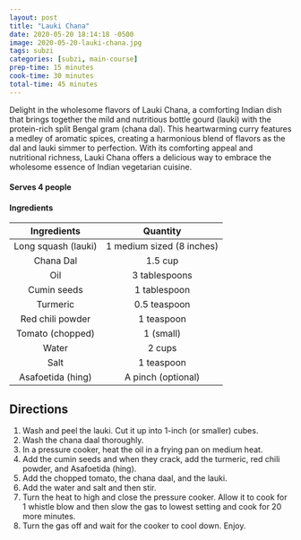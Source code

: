 ```yaml
---
layout: post
title: "Lauki Chana"
date: 2020-05-20 18:14:18 -0500
image: 2020-05-20-lauki-chana.jpg
tags: subzi
categories: [subzi, main-course]
prep-time: 15 minutes
cook-time: 30 minutes
total-time: 45 minutes
---
```


Delight in the wholesome flavors of Lauki Chana, a comforting Indian dish that brings together the mild and nutritious bottle gourd (lauki) with the protein-rich split Bengal gram (chana dal). This heartwarming curry features a medley of aromatic spices, creating a harmonious blend of flavors as the dal and lauki simmer to perfection. With its comforting appeal and nutritional richness, Lauki Chana offers a delicious way to embrace the wholesome essence of Indian vegetarian cuisine.

#### Serves 4 people

#### Ingredients

|     Ingredients     |          Quantity         |
|:-------------------:|:-------------------------:|
| Long squash (lauki) | 1 medium sized (8 inches) |
|      Chana Dal      |          1.5 cup          |
|         Oil         |       3 tablespoons       |
|     Cumin seeds     |        1 tablespoon       |
|       Turmeric      |        0.5 teaspoon       |
|   Red chili powder  |         1 teaspoon        |
|   Tomato (chopped)  |         1 (small)         |
|        Water        |           2 cups          |
|         Salt        |         1 teaspoon        |
|  Asafoetida (hing)  |     A pinch (optional)    |

## Directions

1. Wash and peel the lauki. Cut it up into 1-inch (or smaller) cubes.
2. Wash the chana daal thoroughly.
3. In a pressure cooker, heat the oil in a frying pan on medium heat.
4. Add the cumin seeds and when they crack, add the turmeric, red chili powder, and Asafoetida (hing).
5. Add the chopped tomato, the chana daal, and the lauki.
6. Add the water and salt and then stir.
7. Turn the heat to high and close the pressure cooker. Allow it to cook for 1 whistle blow and then slow the gas to lowest setting and cook for 20 more minutes.
8. Turn the gas off and wait for the cooker to cool down. Enjoy.
